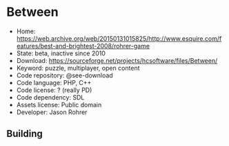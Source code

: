 # Between

- Home: https://web.archive.org/web/20150131015825/http://www.esquire.com/features/best-and-brightest-2008/rohrer-game
- State: beta, inactive since 2010
- Download: https://sourceforge.net/projects/hcsoftware/files/Between/
- Keyword: puzzle, multiplayer, open content
- Code repository: @see-download
- Code language: PHP, C++
- Code license: ? (really PD)
- Code dependency: SDL
- Assets license: Public domain
- Developer: Jason Rohrer

## Building
